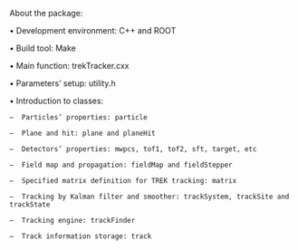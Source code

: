 About the package:

•  Development environment: C++ and ROOT

•  Build tool: Make

•  Main function: trekTracker.cxx

•  Parameters’ setup: utility.h

•  Introduction to classes:

	–  Particles’ properties: particle
  
	–  Plane and hit: plane and planeHit
  
	–  Detectors’ properties: mwpcs, tof1, tof2, sft, target, etc
  
	–  Field map and propagation: fieldMap and fieldStepper
  
	–  Specified matrix definition for TREK tracking: matrix
  
	–  Tracking by Kalman filter and smoother: trackSystem, trackSite and trackState
  
	–  Tracking engine: trackFinder
  
	–  Track information storage: track
